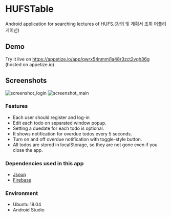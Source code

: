 # HUFSTable
Android application for searching lectures of HUFS.(강의 및 계획서 조회 어플리케이션)

## Demo
Try it live on https://appetize.io/app/qwrx54nmmj1a48r3zct2vqh36g (hosted on appetize.io)

## Screenshots
![screenshot_login](https://steemitimages.com/p/vM1pGHgNcyCaFnFgr12wuc1YweebMWFznyA8E83pbSK1UvwYJ3ct2YhzxoJsbSPcwkdMxYGdopv95k1r5GbmynbNFc1r6HPhqWU2Mojtcr6riagGLG4HXDLboo45SHmpc78doSt?format=match&mode=fit&width=300) ![screenshot_main](https://github.com/wonthechan/HUFSTable/blob/master/2019-05-23%2018-12-10%20Screenshot.jpg?raw=true)

### Features
- Each user should register and log-in
- Edit each todo on separated window popup.
- Setting a duedate for each todo is optional.
- It shows notification for overdue todos every 5 seconds.
- Turn on and off overdue notification with toggle-style button.
- All todos are stored in localStorage, so they are not gone even if you close the app.

### Dependencies used in this app
- [Jsoup](https://jsoup.org/)
- [Firebase](https://firebase.google.com/?hl=ko)

### Environment
- Ubuntu 18.04
- Android Studio
